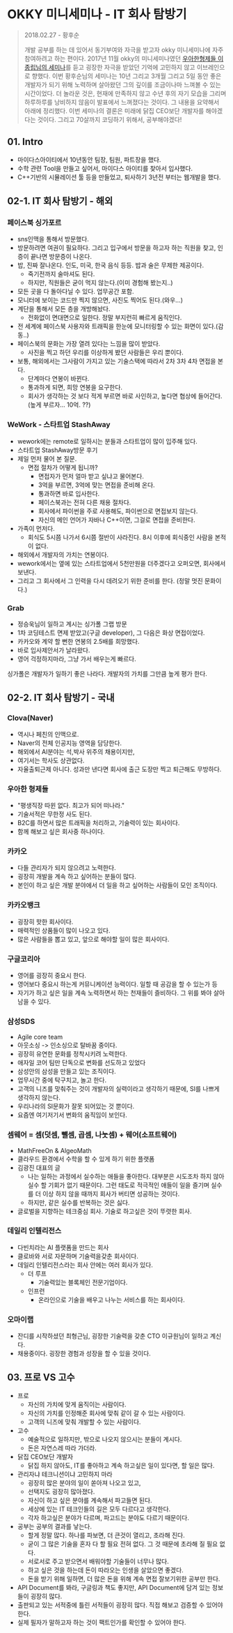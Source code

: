 # OKKY 미니세미나 - IT 회사 탐방기

>  2018.02.27 - 황후순
>
>  개발 공부를 하는 데 있어서 동기부여와 자극을 받고자 okky 미니세미나에 자주 참여하려고 하는 편이다. 2017년 11월 okky의 미니세미나였던 [우아한형제들 이종립님의 세미나](https://github.com/namjunemy/TIL/blob/master/SeminarAndConference/20171116_okky_mini_seminar_woowahan_bros_lee.md)를 듣고 굉장한 자극을 받았던 기억에 고민하지 않고 이브레인으로 향했다. 이번 황후순님의 세미나는 10년 그리고 3개월 그리고 5일 동안 좋은 개발자가 되기 위해 노력하며 살아왔던 그의 깊이를 조금이나마 느껴볼 수 있는 시간이었다. 더 놀라운 것은, 현재에 만족하지 않고 수년 후의 자기 모습을 그리며 하루하루를 낭비하지 않음이 발표에서 느껴졌다는 것이다. 그 내용을 요약해서 아래에 정리했다. 이번 세미나의 결론은 미래에 닭집 CEO보단 개발자를 해야겠다는 것이다. 그리고 70살까지 코딩하기 위해서, 공부해야겠다!

## 01. Intro

* 마이다스아이티에서 10년동안 팀장, 팀원, 파트장을 했다.
* 수학 관련 Tool을 만들고 싶어서, 마이다스 아이티를 찾아서 입사했다.
* C++기반의 시뮬레이션 툴 등을 만들었고, 퇴사하기 3년전 부터는 웹개발을 했다.

## 02-1. IT 회사 탐방기 - 해외

### 페이스북 싱가포르

* sns인맥을 통해서 방문했다.
* 방문하려면 여권이 필요하다. 그리고 입구에서 방문을 하고자 하는 직원을 찾고, 인증이 끝나면 방문증이 나온다.
* 밥, 진짜 잘나온다. 인도, 미국, 한국 음식 등등. 밥과 술은 무제한 제공이다.
  * 죽기전까지 술마셔도 된다.
  * 하지만, 직원들은 굳이 먹지 않는다.(이미 경험해 봤는지..)
* 모든 곳을 다 돌아다닐 수 있다. 업무공간 포함.
* 모니터에 보이는 코드만 찍지 않으면, 사진도 찍어도 된다.(와우...)
* 계단을 통해서 모든 층을 개방해놨다. 
  * 전화없이 면대면으로 일한다. 정말 부지런히 빠르게 움직인다.
* 전 세계에 페이스북 사용자와 트래픽을 한눈에 모니터링할 수 있는 화면이 있다.(감동..)
* 페이스북의 문화는 가장 열려 있다는 느낌을 많이 받았다.
  * 사진을 찍고 하던 우리를 이상하게 봤던 사람들은 우리 뿐이다.
* 보통, 해외에서는 그사람이 가지고 있는 기술스택에 따라서 2차 3차 4차 면접을 본다.
  * 단계마다 연봉이 바뀐다.
  * 통과하게 되면, 희망 연봉을 요구한다.
  * 회사가 생각하는 것 보다 적게 부르면 바로 사인하고, 높다면 협상에 들어간다.(높게 부르자... 10억. ??)

### WeWork - 스타트업 StashAway

* wework에는 remote로 일하시는 분들과 스타트업이 많이 입주해 있다.
* 스타트업 StashAway방문 후기
* 제일 먼저 물어 본 질문.
  * 면접 절차가 어떻게 됩니까?
    * 면접자가 먼저 얼마 받고 싶냐고 물어본다.
    * 3억을 부르면, 3억에 맞는 면접을 준비해 온다.
    * 통과하면 바로 입사한다.
    * 페이스북과는 전혀 다른 채용 절차다.
    * 회사에서 파이썬을 주로 사용해도, 파이썬으로 면접보지 않는다.
    * 자신의 메인 언어가 자바나 C++이면, 그걸로 면접을 준비한다.
* 가족이 먼저다.
  * 회식도 5시쯤 나가서 6시쯤 절반이 사라진다. 8시 이후에 회식중인 사람을 본적이 없다.
* 해외에서 개발자의 가치는 연봉이다.
* wework에서는 옆에 있는 스타트업에서 5천만원을 더주겠다고 오퍼오면, 회사에서 보낸다.
* 그리고 그 회사에서 그 인력을 다시 데려오기 위한 준비를 한다. (정말 멋진 문화이다.)

### Grab

* 정승욱님이 일하고 계시는 싱가폴 그랩 방문
* 1차 코딩테스트 면제 받았고(구글 developer), 그 다음은 화상 면접이었다.
* 카카오와 계약 할 뻔한 연봉의 2.5배를 희망했다.
* 바로 입사제안서가 날라왔다.
* 영어 걱정하지마라, 그냥 가서 배우는게 빠르다.

싱가폴은 개발자가 일하기 좋은 나라다. 개발자의 가치를 그만큼 높게 평가 한다.

## 02-2. IT 회사 탐방기 - 국내

### Clova(Naver)

* 역시나 페친의 인맥으로.
* Naver의 전체 인공지능 영역을 담당한다.
* 해외에서 AI분야는 석,박사 위주의 채용이지만,
* 여기서는 학사도 상관없다.
* 자율출퇴근제 아니다. 성과만 낸다면 회사에 출근 도장만 찍고 퇴근해도 무방하다.

### 우아한 형제들

* "평생직장 따윈 없다. 최고가 되어 떠나라."
* 기술서적은 무한정 사도 된다.
* B2C를 하면서 많은 트래픽을 처리하고, 기술력이 있는 회사이다.
* 함께 해보고 싶은 회사중 하나이다.

### 카카오

* 다들 관리자가 되지 않으려고 노력한다.
* 굉장히 개발을 계속 하고 싶어하는 분들이 많다.
* 본인이 하고 싶은 개발 분야에서 더 일을 하고 싶어하는 사람들이 모인 조직이다.

### 카카오뱅크

* 굉장히 핫한 회사이다.
* 매력적인 상품들이 많이 나오고 있다.
* 많은 사람들을 뽑고 있고, 앞으로 해야할 일이 많은 회사이다.

### 구글코리아

* 영어를 굉장히 중요시 한다.
* 영어보다 중요시 하는게 커뮤니케이션 능력이다. 일할 때 공감을 할 수 있는가 등
* 자기가 하고 싶은 일을 계속 노력하면서 하는 천재들이 즐비하다. 그 위를 봐야 살아 남을 수 있다.

### 삼성SDS

* Agile core team
* 아웃소싱 -> 인소싱으로 탈바꿈 중이다.
* 굉장히 유연한 문화를 정착시키려 노력한다.
* 애자일 코어 팀만 단독으로 변화를 선도하고 있었다
* 삼성안의 삼성을 만들고 있는 조직이다.
* 업무시간 중에 탁구치고, 놀고 한다.
* 고객의 니즈를 맞춰주는 것이 개발자의 실력이라고 생각하기 때문에, SI를 나쁘게 생각하지 않는다.
* 우리나라의 SI문화가 잘못 되어있는 것 뿐이다.
* 요즘엔 여기저기서 변화의 움직임이 보인다.

### 셈웨어 =  셈(덧셈, 뺄셈, 곱셈, 나눗셈) + 웨어(소프트웨어)

* MathFreeOn & AlgeoMath
* 클라우드 환경에서 수학을 할 수 있게 하기 위한 플랫폼
* 김광진 대표의 글
  * 나는 일하는 과정에서 실수하는 애들을 좋아한다. 대부분은 시도조차 하지 않아 실수 할 기회가 없기 때문이다. 그런 태도로 적극적인 애들이 일을 즐기며 실수를 더 이상 하지 않을 때까지 회사가 버티면 성공하는 것이다.
  * 하지만, 같은 실수를 반복하는 것은 싫다.
* 글로벌을 지향하는 테크중심 회사. 기술로 하고싶은 것이 뚜렷한 회사.

### 데일리 인텔리전스

* 다빈치라는 AI 플랫폼을 만드는 회사
* 클로바와 서로 자문하며 기술력을갖춘 회사이다.
* 데일리 인텔리전스라는 회사 안에는 여러 회사가 있다.
  * 더 루프
    * 기술력있는 블록체인 전문기업이다.
  * 인프런
    * 온라인으로 기술을 배우고 나누는 서비스를 하는 회사이다.

### 오마이랩

* 잔디를 시작하셨던 최형근님, 굉장한 기술력을 갖춘 CTO 이규원님이 일하고 계신다.
* 채용중이다. 굉장한 경험과 성장을 할 수 있을 것이다.

## 03. 프로 VS 고수

* 프로
  * 자신의 가치에 맞게 움직이는 사람이다.
  * 자신의 가치를 인정해준 회사에 맞춰 같이 갈 수 있는 사람이다.
  * 고객의 니즈에 맞춰 개발할 수 있는 사람이다.
* 고수
  * 예술적으로 일하지만, 밖으로 나오지 않으시는 분들이 계시다.
  * 돈은 자연스레 따라 가더라.
* 닭집 CEO보단 개발자
  * 닭집 하지 않아도, IT를 좋아하고 계속 하고싶은 일이 있다면, 할 일은 많다.
* 관리자냐 테크니션이냐 고민하지 마라
  * 굉장히 많은 분야의 일이 쏟아져 나오고 있고,
  * 선택지도 굉장히 많아졌다.
  * 자신이 하고 싶은 분야를 계속해서 파고들면 된다.
  * 세상에 있는 IT 테크인들의 길은 모두 다르다고 생각한다.
  * 각자 하고싶은 분야가 다르며, 파고드는 분야도 다르기 때문이다.
* 공부는 공부의 결과를 낳는다.
  * 할게 정말 많다. 하나를 파보면, 더 큰것이 열리고, 초라해 진다.
  * 굳이 그 많은 기술을 혼자 다 할 필요 전혀 없다. 그 것 때문에 초라해 질 필요 없다.
  * 서로서로 주고 받으면서 배워야할 기술들이 너무나 많다.
  * 하고 싶은 것을 하는데 돈이 따라오는 인생을 살았으면 좋겠다.
  * 돈을 받기 위해 일하면, 더 많은 돈을 위해 계속 면접 잘보기위한 공부만 한다.
* API Document를 봐라, 구글링과 책도 좋지만, API Document에 담겨 있는 정보들이 굉장히 많다.
* 출판되고 있는 서적중에 틀린 서적들이 굉장히 많다. 직접 해보고 검증할 수 있어야 한다.
* 실제 필자가 말하고자 하는 것이 팩트인가를 확인할 수 있어야 한다.


